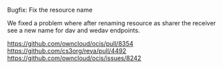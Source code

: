 Bugfix: Fix the resource name

We fixed a problem where after renaming resource as sharer the receiver see a new name for dav and wedav endpoints.

https://github.com/owncloud/ocis/pull/8354
https://github.com/cs3org/reva/pull/4492
https://github.com/owncloud/ocis/issues/8242
